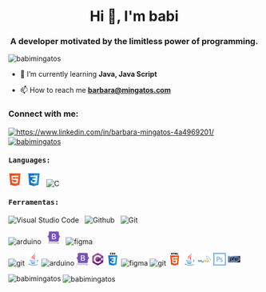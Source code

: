 <h1 align="center">Hi 👋, I'm babi</h1>
<h3 align="center">A developer motivated by the limitless power of programming.</h3>

<p align="left"> <img src="https://komarev.com/ghpvc/?username=babimingatos&label=Profile%20views&color=0e75b6&style=flat" alt="babimingatos" /> </p>

- 🌱 I’m currently learning **Java, Java Script**

- 📫 How to reach me **barbara@mingatos.com**

<h3 align="left">Connect with me:</h3>
<p align="left">
<a href="https://linkedin.com/in/barbara-mingatos-4a4969201/" target="blank"><img align="center" src="https://raw.githubusercontent.com/rahuldkjain/github-profile-readme-generator/master/src/images/icons/Social/linked-in-alt.svg" alt="https://www.linkedin.com/in/barbara-mingatos-4a4969201/" height="30" width="40" /></a>
<a href="https://instagram.com/babimingatos" target="blank"><img align="center" src="https://raw.githubusercontent.com/rahuldkjain/github-profile-readme-generator/master/src/images/icons/Social/instagram.svg" alt="babimingatos" height="30" width="40" /></a>
</p>



####  <kbd>Languages:</kbd><br>
<img height="26" title="HTML" alt="HTML" src="https://raw.githubusercontent.com/devicons/devicon/master/icons/html5/html5-original.svg"> &nbsp;
<img height="26" title="CSS" alt="CSS" src="https://raw.githubusercontent.com/devicons/devicon/master/icons/css3/css3-original.svg"> &nbsp;
<img height="26" title="C" alt="C" src="https://cdn.jsdelivr.net/gh/devicons/devicon/icons/c/c-original.svg"> &nbsp;

#### <kbd>Ferramentas:</kbd><br>
<img height="26" title="Visual Studio Code" alt="Visual Studio Code" src="https://cdn.jsdelivr.net/gh/devicons/devicon/icons/vscode/vscode-original.svg"> &nbsp;
<img height="26" title="Github" alt="Github" src="https://cdn.jsdelivr.net/gh/devicons/devicon/icons/github/github-original.svg"> &nbsp;
<img height="26" title="Git" alt="Git" src="https://cdn.jsdelivr.net/gh/devicons/devicon/icons/git/git-original.svg"> &nbsp;

<img src="https://cdn.worldvectorlogo.com/logos/arduino-1.svg" alt="arduino" height="26"/>  &nbsp;
<img src="https://raw.githubusercontent.com/devicons/devicon/master/icons/bootstrap/bootstrap-plain-wordmark.svg" alt="bootstrap" height="26"/>  &nbsp;
<img src="https://www.vectorlogo.zone/logos/figma/figma-icon.svg" alt="figma" height="26"/>



<img src="https://www.vectorlogo.zone/logos/git-scm/git-scm-icon.svg" alt="git" height="26"/> 
<img src="https://raw.githubusercontent.com/devicons/devicon/master/icons/java/java-original.svg" alt="java" height="26"/> </a>

<img src="https://cdn.worldvectorlogo.com/logos/arduino-1.svg" alt="arduino" height="26"/> 
<img src="https://raw.githubusercontent.com/devicons/devicon/master/icons/bootstrap/bootstrap-plain-wordmark.svg" alt="bootstrap" height="26"/> 
<img src="https://raw.githubusercontent.com/devicons/devicon/master/icons/csharp/csharp-original.svg" alt="csharp" height="26"/> 

<img src="https://raw.githubusercontent.com/devicons/devicon/master/icons/css3/css3-original-wordmark.svg" alt="css3" height="26"/> 
<img src="https://www.vectorlogo.zone/logos/figma/figma-icon.svg" alt="figma" height="26"/>
<img src="https://www.vectorlogo.zone/logos/git-scm/git-scm-icon.svg" alt="git" height="26"/> 
<img src="https://raw.githubusercontent.com/devicons/devicon/master/icons/html5/html5-original-wordmark.svg" alt="html5" height="26"/>
<img src="https://raw.githubusercontent.com/devicons/devicon/master/icons/java/java-original.svg" alt="java" height="26"/>
<img src="https://raw.githubusercontent.com/devicons/devicon/master/icons/mysql/mysql-original-wordmark.svg" alt="mysql" height="26"/> 
<img src="https://raw.githubusercontent.com/devicons/devicon/master/icons/photoshop/photoshop-line.svg" alt="photoshop" height="26"/> </a> 
<img src="https://raw.githubusercontent.com/devicons/devicon/master/icons/php/php-original.svg" alt="php" height="26"/> </a> </p>




<p><img align="left" src="https://github-readme-stats.vercel.app/api/top-langs?username=babimingatos&show_icons=true&locale=en&layout=compact" alt="babimingatos" /></p>

<p>&nbsp;<img align="center" src="https://github-readme-stats.vercel.app/api?username=babimingatos&show_icons=true&locale=en" alt="babimingatos" /></p>
